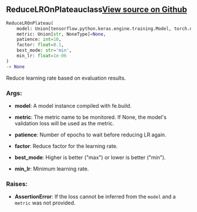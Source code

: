 ## ReduceLROnPlateau<span class="tag">class</span><a class="sourcelink" href=https://github.com/fastestimator/fastestimator/blob/r1.0/fastestimator/trace/adapt/reduce_lr_on_plateau.py/#L28-L82>View source on Github</a>
```python
ReduceLROnPlateau(
	model: Union[tensorflow.python.keras.engine.training.Model, torch.nn.modules.module.Module],
	metric: Union[str, NoneType]=None,
	patience: int=10,
	factor: float=0.1,
	best_mode: str='min',
	min_lr: float=1e-06
)
-> None
```
Reduce learning rate based on evaluation results.


<h3>Args:</h3>


* **model**: A model instance compiled with fe.build.

* **metric**: The metric name to be monitored. If None, the model's validation loss will be used as the metric.

* **patience**: Number of epochs to wait before reducing LR again.

* **factor**: Reduce factor for the learning rate.

* **best_mode**: Higher is better ("max") or lower is better ("min").

* **min_lr**: Minimum learning rate. 

<h3>Raises:</h3>


* **AssertionError**: If the loss cannot be inferred from the `model` and a `metric` was not provided.

